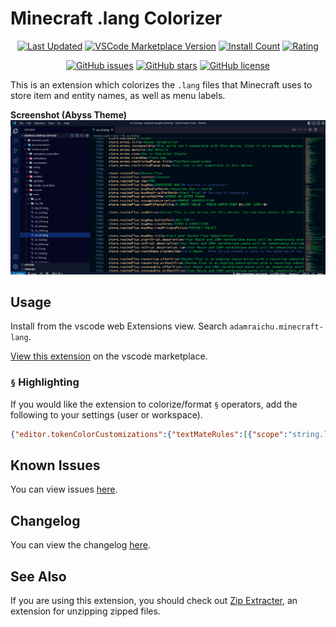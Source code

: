 # Minecraft .lang Colorizer <!-- markdownlint-disable MD033 -->

<div align="center">

[![Last Updated](https://img.shields.io/visual-studio-marketplace/last-updated/adamraichu.minecraft-lang?color=%2300008b&logo=visual%20studio%20code&logoColor=%23007ACC)](https://marketplace.visualstudio.com/items?itemName=AdamRaichu.minecraft-lang)
[![VSCode Marketplace Version](https://img.shields.io/visual-studio-marketplace/v/adamraichu.minecraft-lang?color=00008b&logo=Visual%20Studio%20Code&logoColor=%23007ACC)](https://marketplace.visualstudio.com/items?itemName=AdamRaichu.minecraft-lang)
[![Install Count](https://img.shields.io/visual-studio-marketplace/i/adamraichu.minecraft-lang?color=darkblue&label=Install%20Count&logo=visual%20studio%20code&logoColor=%23007ACC)](https://marketplace.visualstudio.com/items?itemName=AdamRaichu.minecraft-lang)
[![Rating](https://img.shields.io/visual-studio-marketplace/stars/adamraichu.minecraft-lang?color=darkblue&label=Rating&logo=visual%20studio%20code&logoColor=%23007ACC)](https://marketplace.visualstudio.com/items?itemName=AdamRaichu.minecraft-lang&ssr=false#review-details)

[![GitHub issues](https://img.shields.io/github/issues/AdamRaichu/vscode-minecraft-lang)](https://github.com/AdamRaichu/vscode-minecraft-lang/issues)
[![GitHub stars](https://img.shields.io/github/stars/AdamRaichu/vscode-minecraft-lang)](https://github.com/AdamRaichu/vscode-minecraft-lang/stargazers)
[![GitHub license](https://img.shields.io/github/license/AdamRaichu/vscode-minecraft-lang)](https://github.com/AdamRaichu/vscode-minecraft-lang/blob/main/LICENSE)

</div>

This is an extension which colorizes the `.lang`
files that Minecraft uses to store item and entity names,
as well as menu labels.

**Screenshot (Abyss Theme)**
![Demo Screenshot](screenshots/demo-abyss.png)

## Usage

Install from the vscode web Extensions view.
Search `adamraichu.minecraft-lang`.

[View this extension](https://marketplace.visualstudio.com/items?itemName=AdamRaichu.minecraft-lang) on the vscode marketplace.

### `§` Highlighting

If you would like the extension to colorize/format `§` operators, add the following to your settings (user or workspace).

```JSON
{"editor.tokenColorCustomizations":{"textMateRules":[{"scope":"string.lang","settings":{"foreground":"#ffffff"}},{"scope":"entity.name.function.format.0.lang","settings":{"foreground":"#000000"}},{"scope":"entity.name.function.format.1.lang","settings":{"foreground":"#0000aa"}},{"scope":"entity.name.function.format.2.lang","settings":{"foreground":"#00aa00"}},{"scope":"entity.name.function.format.3.lang","settings":{"foreground":"#00aaaa"}},{"scope":"entity.name.function.format.4.lang","settings":{"foreground":"#aa0000"}},{"scope":"entity.name.function.format.5.lang","settings":{"foreground":"#aa00aa"}},{"scope":"entity.name.function.format.6.lang","settings":{"foreground":"#ffaa00"}},{"scope":"entity.name.function.format.7.lang","settings":{"foreground":"#aaaaaa"}},{"scope":"entity.name.function.format.8.lang","settings":{"foreground":"#555555"}},{"scope":"entity.name.function.format.9.lang","settings":{"foreground":"#5555ff"}},{"scope":"entity.name.function.format.a.lang","settings":{"foreground":"#55ff55"}},{"scope":"entity.name.function.format.b.lang","settings":{"foreground":"#55ffff"}},{"scope":"entity.name.function.format.c.lang","settings":{"foreground":"#ff5555"}},{"scope":"entity.name.function.format.d.lang","settings":{"foreground":"#ff55ff"}},{"scope":"entity.name.function.format.e.lang","settings":{"foreground":"#ffff55"}},{"scope":"entity.name.function.format.f.lang","settings":{"foreground":"#ffffff"}},{"scope":"entity.name.function.format.g.lang","settings":{"foreground":"#ddd605"}},{"scope":"entity.name.function.format.k.lang","settings":{"fontStyle":"italic bold underline strikethrough"}},{"scope":"entity.name.function.format.l.lang","settings":{"fontStyle":"bold"}},{"scope":"entity.name.function.format.m.lang","settings":{"fontStyle":"strikethrough"}},{"scope":"entity.name.function.format.n.lang","settings":{"fontStyle":"underline"}},{"scope":"entity.name.function.format.o.lang","settings":{"fontStyle":"italic"}},{"scope":"entity.name.function.format.r.lang","settings":{"fontStyle":"","foreground":"#ffffff"}}]}}
```

## Known Issues

You can view issues [here](https://github.com/AdamRaichu/vscode-minecraft-lang/issues).

## Changelog

You can view the changelog [here](CHANGELOG.md).

## See Also

If you are using this extension, you should check out [Zip Extracter](https://github.com/AdamRaichu/vscode-zip-viewer), an extension for unzipping zipped files.
